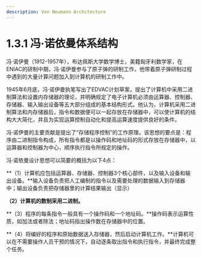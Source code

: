 ```yaml
---
description: Von Neumann Architecture
---
```


# 1.3.1 冯·诺依曼体系结构

冯·诺伊曼（1912-1957年），布达佩斯大学数学博士，美籍匈牙利数学家，在ENIAC的研制中期，冯·诺伊曼参与了原子弹的研制工作，他带着原子弹研制过程中遇到的大量计算问题加入到计算机的研制工作中。

1945年6月底，冯·诺伊曼执笔写出了EDVAC计划草案，提出了计算机中采用二进制算法和设置内存储器的理论，并明确规定了电子计算机必须由运算器、控制器、存储器、输入输出设备等五大部分组成的基本结构形式。他认为，计算机采用二进制算法和内存储器后，指令和数据便可以一起存放在存储器中，可以使计算机的结构大大简化，并且为实现运算控制自动化和提高运算速度提供良好的条件。

冯·诺伊曼的主要贡献是提出了“存储程序控制”的工作原理。该思想的要点是：程序由二进制指令构成，所有指令都是以操作码和地址码的形式存放在存储器中，以运算器和控制器为中心，顺序执行指令所规定的操作。

冯·诺依曼设计思想可以简要的概括为以下4点：

**（1）计算机应包括运算器、存储器、控制器3个核心部件，以及输入设备和输出设备。**输入设备负责把人工编制的指令以及需要处理的数据输入到存储器中；输出设备负责把存储器里的计算结果输出（显示）

**（2）计算机的数制采用二进制。**

**（3）程序的每条指令一般具有一个操作码和一个地址码。**操作码表示运算性质，如加法或者除法；地址码指出操作数在存储器中的位置。

**（4）将编好的程序和原始数据送入存储器，然后启动计算机工作。**计算机可以在不需要操作人员干预的情况下，自动逐条取出指令和执行指令，并最终完成整个任务。

